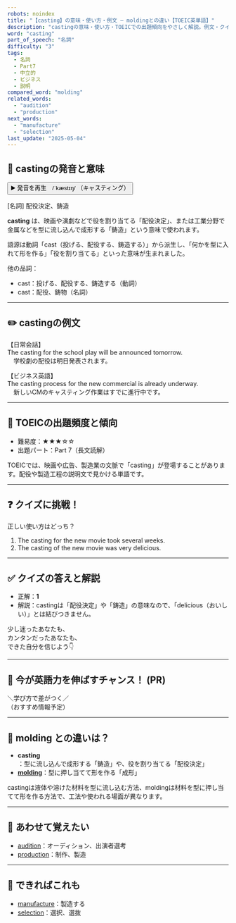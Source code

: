 ```yaml
---
robots: noindex
title: "【casting】の意味・使い方・例文 ― moldingとの違い【TOEIC英単語】"
description: "castingの意味・使い方・TOEICでの出題傾向をやさしく解説。例文・クイズ付きでmoldingとの違いもわかりやすく学べます。"
word: "casting"
part_of_speech: "名詞"
difficulty: "3"
tags:
  - 名詞
  - Part7
  - 中立的
  - ビジネス
  - 説明
compared_word: "molding"
related_words:
  - "audition"
  - "production"
next_words:
  - "manufacture"
  - "selection"
last_update: "2025-05-04"
---
```


## 🔰 castingの発音と意味

<button class="play-audio" onclick="playTTS('casting')">
  <span class="play-audio-main">
    ▶️ 発音を再生　/ˈkæstɪŋ/
  </span>
  <span class="play-audio-sub">
    （キャスティング）
  </span>
</button>

[名詞] 配役決定、鋳造

**casting** は、映画や演劇などで役を割り当てる「配役決定」、または工業分野で金属などを型に流し込んで成形する「鋳造」という意味で使われます。

語源は動詞「cast（投げる、配役する、鋳造する）」から派生し、「何かを型に入れて形を作る」「役を割り当てる」といった意味が生まれました。

他の品詞：  
- cast：投げる、配役する、鋳造する（動詞）
- cast：配役、鋳物（名詞）

---

## ✏️ castingの例文

【日常会話】  
The casting for the school play will be announced tomorrow.  
　学校劇の配役は明日発表されます。

【ビジネス英語】  
The casting process for the new commercial is already underway.  
　新しいCMのキャスティング作業はすでに進行中です。

---

## 🎯 TOEICの出題頻度と傾向

- 難易度：★★★☆☆
- 出題パート：Part 7（長文読解）

TOEICでは、映画や広告、製造業の文脈で「casting」が登場することがあります。配役や製造工程の説明文で見かける単語です。

---

## ❓ クイズに挑戦！

正しい使い方はどっち？

1. The casting for the new movie took several weeks.  
2. The casting of the new movie was very delicious.

---

## ✅ クイズの答えと解説

- 正解：**1**
- 解説：castingは「配役決定」や「鋳造」の意味なので、「delicious（おいしい）」とは結びつきません。

少し迷ったあなたも、  
カンタンだったあなたも、  
できた自分を信じよう👇️

---

## 🚀 今が英語力を伸ばすチャンス！ (PR)

<div class="info-center">
＼学び方で差がつく／<br>  
（おすすめ情報予定）
</div>

---

## 🤔  molding との違いは？

- **casting**：型に流し込んで成形する「鋳造」や、役を割り当てる「配役決定」
- **[molding](/word/molding)**：型に押し当てて形を作る「成形」

castingは液体や溶けた材料を型に流し込む方法、moldingは材料を型に押し当てて形を作る方法で、工法や使われる場面が異なります。

---

## 🧩 あわせて覚えたい

- [audition](/word/audition)：オーディション、出演者選考
- [production](/word/production)：制作、製造

---

## 📖 できればこれも

- [manufacture](/word/manufacture)：製造する
- [selection](/word/selection)：選択、選抜

<!-- cvid: aid49_bid15 -->
